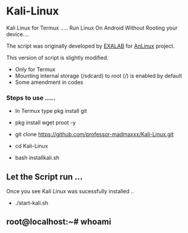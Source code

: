 # Kali-Linux
Kali Linux for Termux .....
Run Linux On Android Without Rooting your device....

The script was originally developed by <a href="https://github.com/EXALAB">EXALAB</a> for <a href="https://github.com/EXALAB/AnLinux-App">AnLinux</a> project.</br>

This version of script is slightly modified.</br>
- Only for Termux 
- Mounting internal storage (/sdcard) to root (/) is enabled by default
- Some amendment in codes 

### Steps to use .....

- In Termux type pkg install git 

- pkg install wget proot -y

- git clone https://github.com/professor-madmaxxx/Kali-Linux.git

- cd Kali-Linux

- bash installkali.sh

## Let the Script run ...

Once you see Kali Linux was sucessfully installed ..

- ./start-kali.sh

## root@localhost:~# whoami
